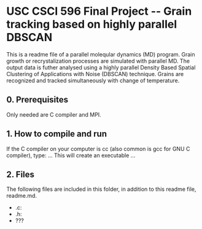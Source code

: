 # USC CSCI 596 Final Project -- Grain tracking based on highly parallel DBSCAN
This is a readme file of a parallel moleqular dynamics (MD) program. Grain growth or recrystalization processes are simulated with parallel MD. The output data is futher analysed using a highly parallel Density Based Spatial Clustering of Applications with Noise (DBSCAN) technique. Grains are recognized and tracked simultaneously with change of temperature.
## 0. Prerequisites
Only needed are C compiler and MPI.
## 1. How to compile and run
If the C compiler on your computer is cc (also common is gcc for GNU C compiler), type:
...
This will create an executable ...
## 2. Files
The following files are included in this folder, in addition to this readme file, readme.md.
<ul>
  <li>.c:  </li>
  <li>.h: </li>
  <li>??? </li>
</ul>
